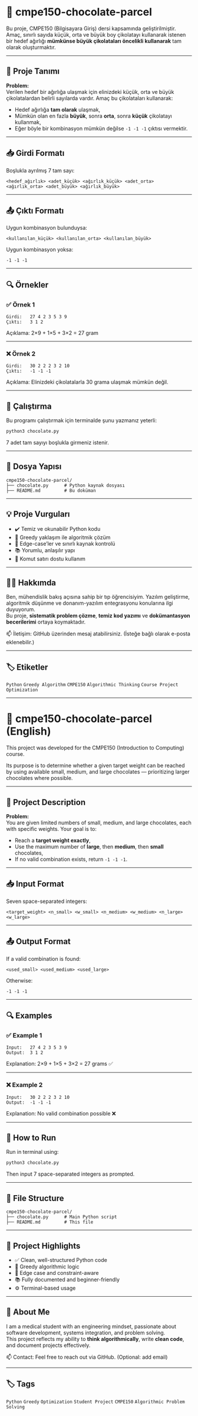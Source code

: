 # 🍫 cmpe150-chocolate-parcel

Bu proje, CMPE150 (Bilgisayara Giriş) dersi kapsamında geliştirilmiştir.  
Amaç, sınırlı sayıda küçük, orta ve büyük boy çikolatayı kullanarak istenen bir hedef ağırlığı **mümkünse büyük çikolataları öncelikli kullanarak** tam olarak oluşturmaktır.

---

## 📌 Proje Tanımı

**Problem:**  
Verilen hedef bir ağırlığa ulaşmak için elinizdeki küçük, orta ve büyük çikolatalardan belirli sayılarda vardır. Amaç bu çikolataları kullanarak:

- Hedef ağırlığa **tam olarak** ulaşmak,
- Mümkün olan en fazla **büyük**, sonra **orta**, sonra **küçük** çikolatayı kullanmak,
- Eğer böyle bir kombinasyon mümkün değilse `-1 -1 -1` çıktısı vermektir.

---

## 📥 Girdi Formatı

Boşlukla ayrılmış 7 tam sayı:

```
<hedef_ağırlık> <adet_küçük> <ağırlık_küçük> <adet_orta> <ağırlık_orta> <adet_büyük> <ağırlık_büyük>
```

---

## 📤 Çıktı Formatı

Uygun kombinasyon bulunduysa:

```
<kullanılan_küçük> <kullanılan_orta> <kullanılan_büyük>
```

Uygun kombinasyon yoksa:

```
-1 -1 -1
```

---

## 🔍 Örnekler

### ✅ Örnek 1
```
Girdi:   27 4 2 3 5 3 9
Çıktı:   3 1 2
```
Açıklama: 2×9 + 1×5 + 3×2 = 27 gram

---

### ❌ Örnek 2
```
Girdi:   30 2 2 2 3 2 10
Çıktı:   -1 -1 -1
```
Açıklama: Elinizdeki çikolatalarla 30 grama ulaşmak mümkün değil.

---

## 🚀 Çalıştırma

Bu programı çalıştırmak için terminalde şunu yazmanız yeterli:

```bash
python3 chocolate.py
```

7 adet tam sayıyı boşlukla girmeniz istenir.

---

## 📁 Dosya Yapısı

```
cmpe150-chocolate-parcel/
├── chocolate.py      # Python kaynak dosyası
├── README.md         # Bu doküman
```

---

## 💡 Proje Vurguları

- ✔️ Temiz ve okunabilir Python kodu
- 🧠 Greedy yaklaşım ile algoritmik çözüm
- 🧪 Edge-case’ler ve sınırlı kaynak kontrolü
- 📚 Yorumlu, anlaşılır yapı
- 🧰 Komut satırı dostu kullanım

---

## 👨‍💻 Hakkımda

Ben, mühendislik bakış açısına sahip bir tıp öğrencisiyim. Yazılım geliştirme, algoritmik düşünme ve donanım-yazılım entegrasyonu konularına ilgi duyuyorum.  
Bu proje, **sistematik problem çözme**, **temiz kod yazımı** ve **dokümantasyon becerilerimi** ortaya koymaktadır.

📫 İletişim: GitHub üzerinden mesaj atabilirsiniz. (İsteğe bağlı olarak e-posta eklenebilir.)

---

## 🏷️ Etiketler

`Python` `Greedy Algorithm` `CMPE150` `Algorithmic Thinking` `Course Project` `Optimization`

---

# 🍫 cmpe150-chocolate-parcel (English)

This project was developed for the CMPE150 (Introduction to Computing) course.

Its purpose is to determine whether a given target weight can be reached by using available small, medium, and large chocolates — prioritizing larger chocolates where possible.

---

## 📌 Project Description

**Problem:**  
You are given limited numbers of small, medium, and large chocolates, each with specific weights. Your goal is to:

- Reach a **target weight exactly**,
- Use the maximum number of **large**, then **medium**, then **small** chocolates,
- If no valid combination exists, return `-1 -1 -1`.

---

## 📥 Input Format

Seven space-separated integers:

```
<target_weight> <n_small> <w_small> <n_medium> <w_medium> <n_large> <w_large>
```

---

## 📤 Output Format

If a valid combination is found:

```
<used_small> <used_medium> <used_large>
```

Otherwise:

```
-1 -1 -1
```

---

## 🔍 Examples

### ✅ Example 1
```
Input:   27 4 2 3 5 3 9
Output:  3 1 2
```
Explanation: 2×9 + 1×5 + 3×2 = 27 grams ✅

---

### ❌ Example 2
```
Input:   30 2 2 2 3 2 10
Output:  -1 -1 -1
```
Explanation: No valid combination possible ❌

---

## 🚀 How to Run

Run in terminal using:

```bash
python3 chocolate.py
```

Then input 7 space-separated integers as prompted.

---

## 📁 File Structure

```
cmpe150-chocolate-parcel/
├── chocolate.py      # Main Python script
├── README.md         # This file
```

---

## 🌟 Project Highlights

- ✅ Clean, well-structured Python code
- 🧠 Greedy algorithmic logic
- 🧪 Edge case and constraint-aware
- 📚 Fully documented and beginner-friendly
- ⚙️ Terminal-based usage

---

## 🙋 About Me

I am a medical student with an engineering mindset, passionate about software development, systems integration, and problem solving.  
This project reflects my ability to **think algorithmically**, write **clean code**, and document projects effectively.

📫 Contact: Feel free to reach out via GitHub. (Optional: add email)

---

## 🏷️ Tags

`Python` `Greedy` `Optimization` `Student Project` `CMPE150` `Algorithmic Problem Solving`
